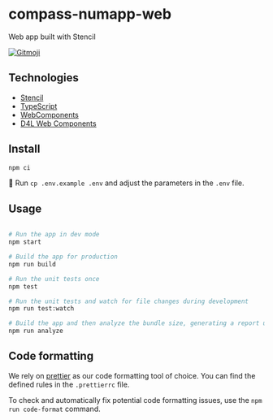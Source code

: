 # compass-numapp-web

Web app built with Stencil

<p>
  <a href="https://gitmoji.dev">
    <img src="https://img.shields.io/badge/gitmoji-%20😜%20😍-FFDD67.svg?style=flat-square" alt="Gitmoji">
  </a>
</p>

## Technologies

- [Stencil](https://stenciljs.com/)
- [TypeScript](https://www.typescriptlang.org/)
- [WebComponents](https://www.webcomponents.org/)
- [D4L Web Components](https://github.com/gesundheitscloud/hc-ui-storybook#readme)

## Install

```sh
npm ci
```

🔧 Run `cp .env.example .env` and adjust the parameters in the `.env` file.

## Usage

```sh

# Run the app in dev mode
npm start

# Build the app for production
npm run build

# Run the unit tests once
npm test

# Run the unit tests and watch for file changes during development
npm run test:watch

# Build the app and then analyze the bundle size, generating a report under /stats.html
npm run analyze
```

## Code formatting

We rely on [prettier](https://prettier.io/) as our code formatting tool of choice.
You can find the defined rules in the `.prettierrc` file.

To check and automatically fix potential code formatting issues, use the `npm run code-format` command.

